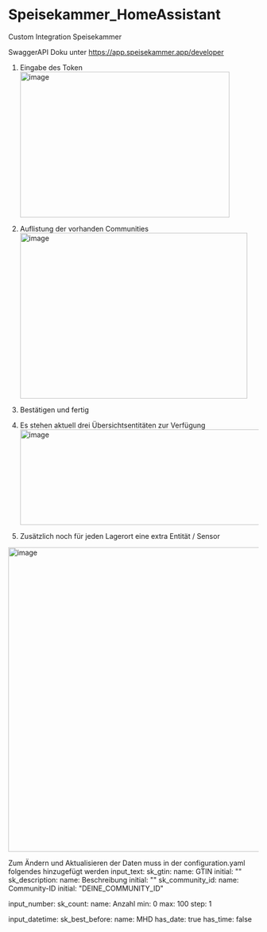 # Speisekammer_HomeAssistant
Custom Integration Speisekammer 

SwaggerAPI Doku unter https://app.speisekammer.app/developer

1. Eingabe des Token <img width="421" height="293" alt="image" src="https://github.com/user-attachments/assets/9e61e3e8-5e80-4ca8-89cd-85d6491e2e93" />

3. Auflistung der vorhanden Communities <img width="457" height="333" alt="image" src="https://github.com/user-attachments/assets/27e4c6af-b546-4933-a0d1-5a9e477f57d7" />

4. Bestätigen und fertig
5. Es stehen aktuell drei Übersichtsentitäten zur Verfügung
   <img width="1197" height="192" alt="image" src="https://github.com/user-attachments/assets/50e234a3-2e60-40a8-9fb0-8087765dc031" />
6. Zusätzlich noch für jeden Lagerort eine extra Entität / Sensor
<img width="549" height="612" alt="image" src="https://github.com/user-attachments/assets/7f99f02a-5758-4667-8f87-78c0acd6232b" />


Zum Ändern und Aktualisieren der Daten muss in der configuration.yaml folgendes hinzugefügt werden
input_text:
  sk_gtin:
    name: GTIN
    initial: ""
  sk_description:
    name: Beschreibung
    initial: ""
  sk_community_id:
    name: Community-ID
    initial: "DEINE_COMMUNITY_ID"

input_number:
  sk_count:
    name: Anzahl
    min: 0
    max: 100
    step: 1

input_datetime:
  sk_best_before:
    name: MHD
    has_date: true
    has_time: false
